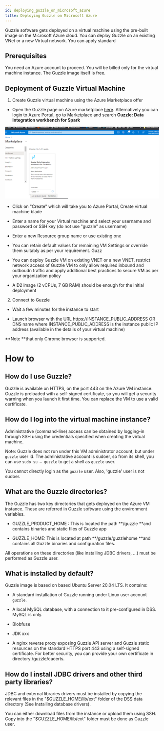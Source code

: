 ```yaml
---
id: deploying_guzzle_on_microsoft_azure
title: Deploying Guzzle on Microsoft Azure
---
```


Guzzle software gets deployed on a virtual machine using the pre-built image on the Microsoft Azure cloud. You can deploy Guzzle on an existing VNet or a new Virtual network. You can apply standard 

## Prerequisites

You need an Azure account to proceed. You will be billed only for the virtual machine instance. The Guzzle image itself is free. 

## Deployment of Guzzle Virtual Machine

1. Create Guzzle virtual machine using the Azure Marketplace offer

* Open the Guzzle page on Azure marketplace [here](http://). Alternatively you can login to Azure Portal, go to Marketplace  and search **Guzzle: Data Integration workbench for Spark**

![image alt text](/img/docs/introduction/introduction1.png)

* Click on "Create" which will take you to Azure Portal, Create virtual machine blade

* Enter a name for your Virtual machine and select your username and password or SSH key (do not use "guzzle" as username)

* Enter a new Resource group name or use existing one

* You can retain default values for remaining VM Settings or override them suitably as per your requirement. Guzz

* You can deploy Guzzle VM on existing VNET or a new VNET, restrict network access of Guzzle VM to only allow required inbound and outboudn traffic and apply additional best practices to secure VM as per your organization policy

* A D2 image (2 vCPUs, 7 GB RAM) should be enough for the initial deployment

2. Connect to Guzzle

* Wait a few minutes for the instance to start

* Launch browser with the URL https://INSTANCE_PUBLIC_ADDRESS OR DNS name where INSTANCE_PUBLIC_ADDRESS is the instance public IP address (available in the details of your virtual machine)

**Note **that only Chrome browser is supported.

# How to

## How do I use Guzzle?

Guzzle is available on HTTPS, on the port 443 on the Azure VM instance. Guzzle is preloaded with a self-signed certificate, so you will get a security warning when you launch it first time. You can replace the VM to use a valid certificate.

## How do I log into the virtual machine instance?

Administrative (command-line) access can be obtained by logging-in through SSH using the credentials specified when creating the virtual machine.

Note: Guzzle does not run under this VM administrator account, but under `guzzle` user id. The administrative account is sudoer, so from its shell, you can use `sudo su — guzzle` to get a shell as `guzzle` user.

You cannot directly login as the `guzzle` user. Also, 'guzzle' user is not sudoer.

## What are the Guzzle directories?

The Guzzle has two key directories that gets deployed on the Azure VM instance. These are referred in Guzzle software using the environment variables. 

* GUZZLE_PRODUCT_HOME : This is located the path **/guzzle **and contains binaries and static files of Guzzle app 

* GUZZLE_HOME: This is located at path **/guzzle/guzzlehome **and contains all Guzzle binaries and configuration files. 

All operations on these directories (like installing JDBC drivers, …) must be performed as Guzzle user.

## What is installed by default?

Guzzle image is based on based Ubuntu Server 20.04 LTS. It contains:

- A standard installation of Guzzle running under Linux user account `guzzle`.

- A local MySQL database, with a connection to it pre-configured in DSS. MySQL is only.

- Blobfuse

- JDK xxx

- A nginx reverse proxy exposing Guzzle API server and Guzzle static resources on the standard HTTPS port 443 using a self-signed certificate. For better security, you can provide your own certificate in directory /guzzle/cacerts.

## How do I install JDBC drivers and other third party libraries?

JDBC and external libraries drivers must be installed by copying the relevant files in the "$GUZZLE_HOME/lib/ext" folder of the DSS data directory (See Installing database drivers).

You can either download files from the instance or upload them using SSH. Copy into the "$GUZZLE_HOME/lib/ext" folder must be done as Guzzle user.


